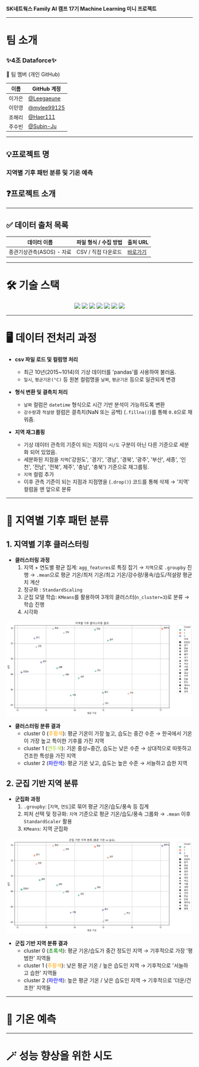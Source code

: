 **SK네트웍스 Family AI 캠프 17기 Machine Learning 미니 프로젝트**

---

# 팀 소개

### ✨4조 Dataforce✨

👥 팀 멤버 (개인 GitHub)

| 이름  | GitHub 계정                                    |
| ----- | ---------------------------------------------- |
| 이가은 | [@Leegaeune](https://github.com/Leegaeune)    |
| 이민영 | [@mylee99125](https://github.com/mylee99125) |
| 조해리 | [@Haer111](https://github.com/Haer111)     |
| 주수빈 | [@Subin-Ju](https://github.com/Subin-Ju) |

---

## 💡프로젝트 명

### 지역별 기후 패턴 분류 및 기온 예측



## ❓프로젝트 소개



---

## ✅ 데이터 출처 목록

| 데이터 이름                           | 파일 형식 / 수집 방법 | 출처 URL |
|--------------------------------------|------------------------|----------|
| 종관기상관측(ASOS) - 자료      |  CSV  / 직접 다운로드  | [바로가기](https://data.kma.go.kr/data/grnd/selectAsosRltmList.do?pgmNo=36) |

---

# 🛠️ 기술 스택
<p align="center">
 
  <img src="https://img.shields.io/badge/Python-3776AB?style=for-the-badge&logo=python&logoColor=white">
  <img src="https://img.shields.io/badge/Jupyter_Notebook-F37626?style=for-the-badge&logo=jupyter&logoColor=white">
  <img src="https://img.shields.io/badge/Matplotlib-CB3B27?style=for-the-badge&logo=matplotlib&logoColor=white">
  <img src="https://img.shields.io/badge/Seaborn-C93B3B?style=for-the-badge&logo=seaborn&logoColor=white">
  <img src="https://img.shields.io/badge/Pandas-150458?style=for-the-badge&logo=pandas&logoColor=white">
  <img src="https://img.shields.io/badge/Scikit-learn-F7931E?style=for-the-badge&logo=scikit-learn&logoColor=white"/>
  <img src="https://img.shields.io/badge/GitHub-181717?style=for-the-badge&logo=github&logoColor=white">
</p>

---

# 🖥️ 데이터 전처리 과정
* **csv 파일 로드 및 컬럼명 처리**
    * 최근 10년(2015~1014)의 기상 데이터를 'pandas'를 사용하여 불러옴.
    * `일시`, `평균기온(°C)` 등 원본 컬럼명을 `날짜`, `평균기온` 등으로 일관되게 변경

* **형식 변환 및 결측치 처리**
    * `날짜` 컬럼은 `datetime` 형식으로 시간 기반 분석이 가능하도록 변환
    * `강수량`과 `적설량` 컬럼은 결측치(NaN 또는 공백) (`.fillna()`)를 통해 `0.0`으로 채워줌.

* **지역 재그룹핑**
    * 기상 데이터 관측의 기준이 되는 지점이 `시/도` 구분이 아닌 다른 기준으로 세분화 되어 있었음.
    * 세분화된 지점을 `지역`('강원도', '경기', '경남', '경북', '광주', '부산', 세종', '인천', '전남', '전북', 제주', '충남', '충북') 기준으로 재그룹핑.
    * `지역` 컬럼 추가
    * 이후 관측 기준이 되는 지점과 지점명을 (`.drop()`) 코드를 통해 삭제 → '지역' 컬럼을 맨 앞으로 분류


---

# 📑 지역별 기후 패턴 분류
## 1. 지역별 기후 클러스터링
* **클러스터링 과정**
    1. 지역 + 연도별 평균 집계: `agg_features`로 특징 잡기 → `지역`으로 `.groupby` 진행 → `.mean`으로 평균 기온/최저 기온/최고 기온/강수량/풍속/습도/적설량 평균치 계산
    2. 정규화 : `StandardScaling`
    3. 군집 모델 학습: `KMeans`를 활용하여 3개의 클러스터(`n_cluster=3`)로 분류 → 학습 진행
    4. 시각화

![수행결과 이미지](image/지역별기후클러스터링결과.png)
* **클러스터링 분류 결과**
     * cluster 0 (<span style="color: orange;">주황색</span>): 평균 기온이 가장 높고, 습도는 중간 수준 → 한국에서 기온이 가장 높고 특이한 기후를 가진 지역
     * cluster 1 (<span style="color: yellowgreen;">연두색</span>): 기온 중상~중간, 습도는 낮은 수준 → 상대적으로 따뜻하고 건조한 특성을 가진 지역
     * cluster 2 (<span style="color: blue;">파란색</span>): 평균 기온 낮고, 습도는 높은 수준 → 서늘하고 습한 지역



## 2. 군집 기반 지역 분류
* **군집화 과정**
    1. `.groupby`: [`지역`, `연도`]로 묶어 평균 기온/습도/풍속 등 집계
    2. 피처 선택 및 정규화: `지역` 기준으로 평균 기온/습도/풍속 그룹화 → `.mean` 이후 `StandardScaler` 활용
    3. `KMeans`: 지역 군집화


![수행결과 이미지](image/군집기반지역분류.png)
* **군집 기반 지역 분류 결과**
     * cluster 0 (<span style="color: green;">초록색</span>): 평균 기온/습도가 중간 정도인 지역 → 기후적으로 가장 '평범한' 지역들
     * cluster 1 (<span style="color: orange;">주황색</span>): 낮은 평균 기온 / 높은 습도인 지역 → 기후적으로 '서늘하고 습한' 지역들
     * cluster 2 (<span style="color: blue;">파란색</span>): 높은 평균 기온 / 낮은 습도인 지역 → 기후적으로 '더운/건조한' 지역들


---
# 📡 기온 예측


---
# 🪄 성능 향상을 위한 시도






